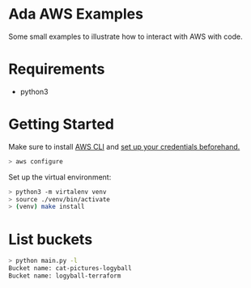 # Ada AWS Examples

Some small examples to illustrate how to interact with AWS with code.

# Requirements

- python3

# Getting Started

Make sure to install [AWS CLI](https://docs.aws.amazon.com/cli/latest/userguide/getting-started-install.html) and [set up your credentials beforehand.](https://docs.aws.amazon.com/cli/latest/userguide/cli-configure-files.html)

```sh
> aws configure
```
Set up the virtual environment:

```sh
> python3 -m virtalenv venv
> source ./venv/bin/activate
> (venv) make install
```

# List buckets

```sh
> python main.py -l
Bucket name: cat-pictures-logyball
Bucket name: logyball-terraform
```
